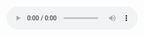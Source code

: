 <audio controls autoplay>
      <source src="https://github.com/w7852410/audio_sample/raw/main/p225_002_mic1.mp3" type="audio/mpeg">
    Your browser does not support the audio element.
</audio>
